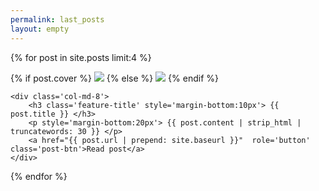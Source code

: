```yaml
---
permalink: last_posts
layout: empty
---
```


{% for post in site.posts limit:4 %}
<div class="row intro-card">
    <div class="col-md-2 col-md-offset-1">
         {% if post.cover %}
           <img class="img-responsive" src="{{ post.cover | prepend: site.baseurl }}">
         {% else %}
           <img class="post_cover_img" src="{{ site.cover | prepend: site.baseurl }}">
         {% endif %}
    </div>
    
    <div class='col-md-8'>
        <h3 class='feature-title' style='margin-bottom:10px'> {{ post.title }} </h3>
        <p style='margin-bottom:20px'> {{ post.content | strip_html | truncatewords: 30 }} </p>
        <a href="{{ post.url | prepend: site.baseurl }}"  role='button' class='post-btn'>Read post</a>
    </div>
</div>
          
{% endfor %}
